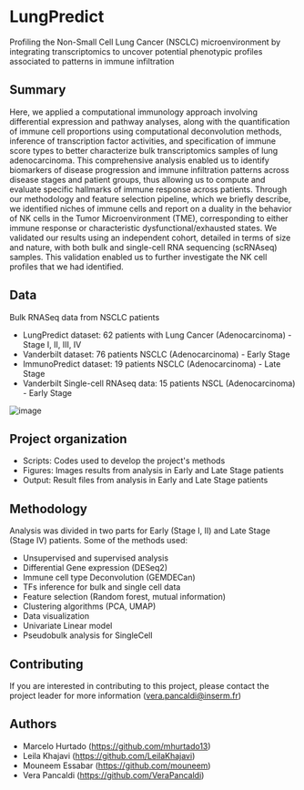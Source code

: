 # LungPredict 

Profiling the Non-Small Cell Lung Cancer (NSCLC) microenvironment by integrating transcriptomics to uncover potential  phenotypic profiles associated to patterns in immune infiltration

## Summary
Here, we applied a computational immunology approach involving differential expression and pathway analyses, along with the quantification of immune cell proportions using computational deconvolution methods, inference of transcription factor activities, and specification of immune score types to better characterize bulk transcriptomics samples of lung adenocarcinoma. This comprehensive analysis enabled us to identify biomarkers of disease progression and immune infiltration patterns across disease stages and patient groups, thus allowing us to compute and evaluate specific hallmarks of immune response across patients. Through our methodology and feature selection pipeline, which we briefly describe, we identified niches of immune cells and report on a duality in the behavior of NK cells in the Tumor Microenvironment (TME), corresponding to either immune response or characteristic dysfunctional/exhausted states. We validated our results using an independent cohort, detailed in terms of size and nature, with both bulk and single-cell RNA sequencing (scRNAseq) samples. This validation enabled us to further investigate the NK cell profiles that we had identified.


## Data 
Bulk RNASeq data from NSCLC patients 
- LungPredict dataset: 62 patients with Lung Cancer (Adenocarcinoma) - Stage I, II, III, IV
- Vanderbilt dataset: 76 patients NSCLC (Adenocarcinoma) - Early Stage
- ImmunoPredict dataset: 19 patients NSCLC (Adenocarcinoma) - Late Stage
- Vanderbilt Single-cell RNAseq data: 15 patients NSCL (Adenocarcinoma) - Early Stage

![image](https://github.com/VeraPancaldiLab/LungPredict1/assets/37853385/2641fa06-91e4-46f5-bc6f-4f83baacb035)

## Project organization
- Scripts: Codes used to develop the project's methods 
- Figures: Images results from analysis in Early and Late Stage patients
- Output: Result files from analysis in Early and Late Stage patients
  
## Methodology
Analysis was divided in two parts for Early (Stage I, II) and Late Stage (Stage IV) patients. Some of the methods used:
- Unsupervised and supervised analysis
- Differential Gene expression (DESeq2)
- Immune cell type Deconvolution (GEMDECan)
- TFs inference for bulk and single cell data 
- Feature selection (Random forest, mutual information)
- Clustering algorithms (PCA, UMAP)
- Data visualization
- Univariate Linear model 
- Pseudobulk analysis for SingleCell
  
## Contributing
If you are interested in contributing to this project, please contact the project leader for more information (vera.pancaldi@inserm.fr)

## Authors
- Marcelo Hurtado (https://github.com/mhurtado13)
- Leila Khajavi (https://github.com/LeilaKhajavi)
- Mouneem Essabar (https://github.com/mouneem)
- Vera Pancaldi (https://github.com/VeraPancaldi)


